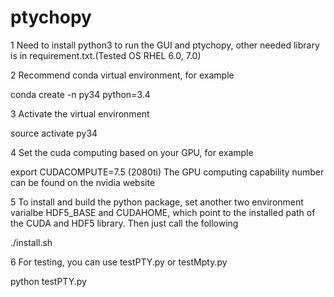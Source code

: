# ptychopy

1 Need to install python3 to run the GUI and ptychopy, other needed library is in requirement.txt.(Tested OS RHEL 6.0, 7.0)

2 Recommend conda virtual environment, for example

  conda create -n py34 python=3.4

3 Activate the virtual environment

  source activate py34

4 Set the cuda computing based on your GPU, for example

  export CUDACOMPUTE=7.5 (2080ti)
  The GPU computing capability number can be found on the nvidia website

5 To install and build the python package, set another two environment varialbe
  HDF5_BASE and CUDAHOME, which point to the installed path of the CUDA and HDF5
  library. Then just call the following
  
  ./install.sh

6 For testing, you can use testPTY.py or testMpty.py

  python testPTY.py
